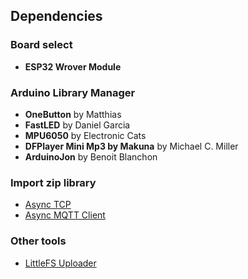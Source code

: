## Dependencies

### Board select

- **ESP32 Wrover Module**

### Arduino Library Manager

- **OneButton** by Matthias
- **FastLED** by Daniel Garcia
- **MPU6050** by Electronic Cats
- **DFPlayer Mini Mp3 by Makuna** by Michael C. Miller
- **ArduinoJon** by Benoit Blanchon

### Import zip library

- [Async TCP](https://github.com/ESP32Async/AsyncTCP)
- [Async MQTT Client](https://github.com/marvinroger/async-mqtt-client)

### Other tools

- [LittleFS Uploader](https://github.com/earlephilhower/arduino-littlefs-upload)
